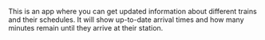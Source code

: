 This is an app where you can get updated information about different trains and their schedules. It will show up-to-date arrival times and how many minutes remain until they arrive at their station.